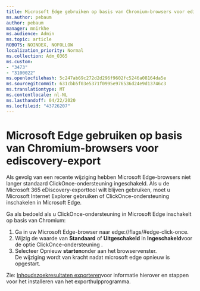 ```yaml
---
title: Microsoft Edge gebruiken op basis van Chromium-browsers voor ediscovery-export
ms.author: pebaum
author: pebaum
manager: mnirkhe
ms.audience: Admin
ms.topic: article
ROBOTS: NOINDEX, NOFOLLOW
localization_priority: Normal
ms.collection: Adm_O365
ms.custom:
- "3473"
- "3100022"
ms.openlocfilehash: 5c247ab69c272d2d296f9602fc5246a08164da5e
ms.sourcegitcommit: 631cbb5f03e5371f0995e976536d24e9d13746c3
ms.translationtype: MT
ms.contentlocale: nl-NL
ms.lasthandoff: 04/22/2020
ms.locfileid: "43726207"
---
```

# <a name="using-microsoft-edge-based-on-chromium-browsers-for-ediscovery-export"></a>Microsoft Edge gebruiken op basis van Chromium-browsers voor ediscovery-export

Als gevolg van een recente wijziging hebben Microsoft Edge-browsers niet langer standaard ClickOnce-ondersteuning ingeschakeld. Als u de Microsoft 365 eDiscovery-exporttool wilt blijven gebruiken, moet u Microsoft Internet Explorer gebruiken of ClickOnce-ondersteuning inschakelen in Microsoft Edge. 

Ga als bedoeld als u ClickOnce-ondersteuning in Microsoft Edge inschakelt op basis van Chromium: 
1. Ga in uw Microsoft Edge-browser naar edge://flags/#edge-click-once.
2. Wijzig de waarde van **Standaard** of **Uitgeschakeld** in **Ingeschakeld**voor de optie ClickOnce-ondersteuning . 
3. Selecteer Opnieuw **starten**onder aan het browservenster. <br>
 De wijziging wordt van kracht nadat microsoft edge opnieuw is opgestart. 

Zie: [Inhoudszoekresultaten exporteren](https://docs.microsoft.com/microsoft-365/compliance/export-search-results)voor informatie hierover en stappen voor het installeren van het exporthulpprogramma.